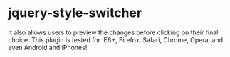 jquery-style-switcher
=====================

It also allows users to preview the changes before clicking on their final choice. This plugin is tested for IE6+, Firefox, Safari, Chrome, Opera, and even Android and iPhones! 
